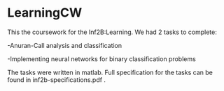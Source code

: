 # LearningCW
This the coursework for the Inf2B:Learning. We had 2 tasks to complete:

-Anuran-Call analysis and classification

-Implementing neural networks for binary classification problems

The tasks were written in matlab. Full specification for the tasks can be found in inf2b-specifications.pdf .
